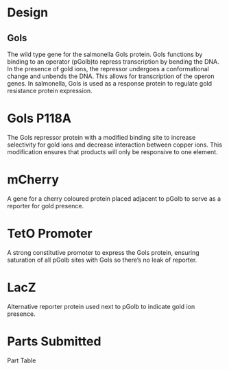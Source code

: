 # Design

## Gols

The wild type gene for the salmonella Gols protein. Gols functions by binding to an operator (pGolb)to repress transcription by bending the DNA. In the presence of gold ions, the repressor undergoes a conformational change and unbends the DNA. This allows for transcription of the operon genes. In salmonella, Gols is used as a response protein to regulate gold resistance protein expression.

# Gols P118A
The Gols repressor protein with a modified binding site to increase selectivity for gold ions and decrease interaction between copper ions.  This modification ensures that products will only be responsive to one element. 

# mCherry 
A gene for a cherry coloured protein placed adjacent to pGolb to serve as a reporter for gold presence. 

# TetO Promoter
A strong constitutive promoter to express the Gols protein, ensuring saturation of all pGolb sites with Gols so there’s no leak of reporter. 

# LacZ
Alternative reporter protein used next to pGolb to indicate gold ion presence.

# Parts Submitted

<!-- Each team will make new parts during iGEM and will submit them to the Registry of Standard Biological Parts. The iGEM software provides an easy way to present the parts your team has created. The `<groupparts>` tag (see below) will generate a table with all of the parts that your team adds to your team sandbox.

Remember that the goal of proper part documentation is to describe and define a part, so that it can be used without needing to refer to the primary literature. Registry users in future years should be able to read your documentation and be able to use the part successfully. Also, you should provide proper references to acknowledge previous authors and to provide for users who wish to know more.

Note

Note that parts must be documented on the [Registry](http://parts.igem.org/Main_Page). This page serves to _showcase_ the parts you have made. Future teams and other users and are much more likely to find parts by looking in the Registry than by looking at your team wiki.

Adding parts to the registry

You can add parts to the Registry at our [Add a Part to the Registry](http://parts.igem.org/Add_a_Part_to_the_Registry) link.

We encourage teams to start completing documentation for their parts on the Registry as soon as you have it available. The sooner you put up your parts, the better you will remember all the details about your parts. Remember, you don't need to send us the DNA sample before you create an entry for a part on the Registry. (However, you **do** need to send us the DNA sample before the Jamboree. If you don't send us a DNA sample of a part, that part will not be eligible for awards and medal criteria.)

What information do I need to start putting my parts on the Registry?

The information needed to initially create a part on the Registry is:

*   Part Name
*   Part type
*   Creator
*   Sequence
*   Short Description (60 characters on what the DNA does)
*   Long Description (Longer description of what the DNA does)
*   Design considerations

We encourage you to put up _much more_ information as you gather it over the summer. If you have images, plots, characterization data and other information, please also put it up on the part page.

Inspiration

We have a created a [collection of well documented parts](http://parts.igem.org/Well_Documented_Parts) that can help you get started.

You can also take a look at how other teams have documented their parts in their wiki:

*   [2014 MIT](http://2014.igem.org/Team:MIT/Parts)
*   [2014 Heidelberg](http://2014.igem.org/Team:Heidelberg/Parts)
*   [2014 Tokyo Tech](http://2014.igem.org/Team:Tokyo_Tech/Parts)
-->

Part Table

